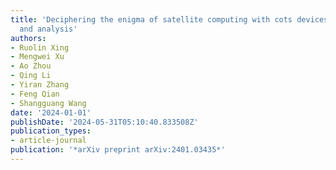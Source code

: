 ```yaml
---
title: 'Deciphering the enigma of satellite computing with cots devices: Measurement
  and analysis'
authors:
- Ruolin Xing
- Mengwei Xu
- Ao Zhou
- Qing Li
- Yiran Zhang
- Feng Qian
- Shangguang Wang
date: '2024-01-01'
publishDate: '2024-05-31T05:10:40.833508Z'
publication_types:
- article-journal
publication: '*arXiv preprint arXiv:2401.03435*'
---
```

